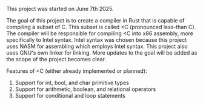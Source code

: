 This project was started on June 7th 2025.

The goal of this project is to create a compiler in Rust that is capable of compiling a subset of C.
This subset is called <C (pronounced less-than C).
The compiler will be responsible for compiling <C into x86 assembly, more specifically to Intel syntax.
Intel syntax was chosen because this project uses NASM for assembling which employs Intel syntax. This project also uses GNU's own linker for linking.
More updates to the goal will be added as the scope of the project becomes clear.

Features of <C (either already implemented or planned):
1. Support for int, bool, and char primitive types
2. Support for arithmetic, boolean, and relational operators
3. Support for conditional and loop statements
